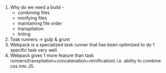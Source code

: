 1. Why do we need a build -
    - combining files
    - minifying files
    - maintaining file order
    - transpilation
    - linting
2. Task runners -> gulp & grunt
3. Webpack is a specialized task runner that has been optimized to do 1 specific task very well.
4. Webpack gives 1 more feature than task runners(transpilation+concatenation+minification) i.e. ability to combine css into JS.